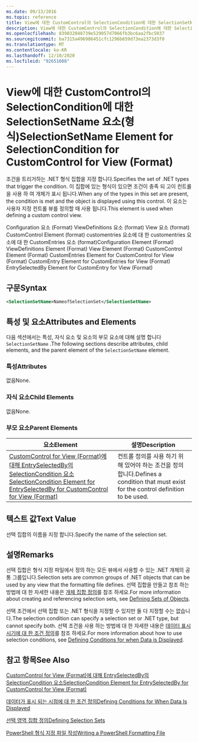 ```yaml
---
ms.date: 09/13/2016
ms.topic: reference
title: View에 대한 CustomControl의 SelectionCondition에 대한 SelectionSetName 요소(형식)
description: View에 대한 CustomControl의 SelectionCondition에 대한 SelectionSetName 요소(형식)
ms.openlocfilehash: 839032048739e529057d7066fb3bc6aa2fbc5037
ms.sourcegitcommit: ba7315a496986451cfc1296b659d73ea2373d3f0
ms.translationtype: MT
ms.contentlocale: ko-KR
ms.lasthandoff: 12/10/2020
ms.locfileid: "92651608"
---
```

# <a name="selectionsetname-element-for-selectioncondition-for-customcontrol-for-view-format"></a><span data-ttu-id="d722e-103">View에 대한 CustomControl의 SelectionCondition에 대한 SelectionSetName 요소(형식)</span><span class="sxs-lookup"><span data-stu-id="d722e-103">SelectionSetName Element for SelectionCondition for CustomControl for View (Format)</span></span>

<span data-ttu-id="d722e-104">조건을 트리거하는 .NET 형식 집합을 지정 합니다.</span><span class="sxs-lookup"><span data-stu-id="d722e-104">Specifies the set of .NET types that trigger the condition.</span></span> <span data-ttu-id="d722e-105">이 집합에 있는 형식이 있으면 조건이 충족 되 고이 컨트롤을 사용 하 여 개체가 표시 됩니다.</span><span class="sxs-lookup"><span data-stu-id="d722e-105">When any of the types in this set are present, the condition is met and the object is displayed using this control.</span></span> <span data-ttu-id="d722e-106">이 요소는 사용자 지정 컨트롤 뷰를 정의할 때 사용 됩니다.</span><span class="sxs-lookup"><span data-stu-id="d722e-106">This element is used when defining a custom control view.</span></span>

<span data-ttu-id="d722e-107">Configuration 요소 (Format) ViewDefinitions 요소 (format) View 요소 (format) CustomControl Element (format) customentries 요소에 대 한 customentries 요소에 대 한 CustomEntries 요소 (format)</span><span class="sxs-lookup"><span data-stu-id="d722e-107">Configuration Element (Format) ViewDefinitions Element (Format) View Element (Format) CustomControl Element (Format) CustomEntries Element for CustomControl for View (Format) CustomEntry Element for CustomEntries for View (Format) EntrySelectedBy Element for CustomEntry for View (Format)</span></span>

## <a name="syntax"></a><span data-ttu-id="d722e-108">구문</span><span class="sxs-lookup"><span data-stu-id="d722e-108">Syntax</span></span>

```xml
<SelectionSetName>NameofSelectionSet</SelectionSetName>
```

## <a name="attributes-and-elements"></a><span data-ttu-id="d722e-109">특성 및 요소</span><span class="sxs-lookup"><span data-stu-id="d722e-109">Attributes and Elements</span></span>

<span data-ttu-id="d722e-110">다음 섹션에서는 특성, 자식 요소 및 요소의 부모 요소에 대해 설명 합니다 `SelectionSetName` .</span><span class="sxs-lookup"><span data-stu-id="d722e-110">The following sections describe attributes, child elements, and the parent element of the `SelectionSetName` element.</span></span>

### <a name="attributes"></a><span data-ttu-id="d722e-111">특성</span><span class="sxs-lookup"><span data-stu-id="d722e-111">Attributes</span></span>

<span data-ttu-id="d722e-112">없음</span><span class="sxs-lookup"><span data-stu-id="d722e-112">None.</span></span>

### <a name="child-elements"></a><span data-ttu-id="d722e-113">자식 요소</span><span class="sxs-lookup"><span data-stu-id="d722e-113">Child Elements</span></span>

<span data-ttu-id="d722e-114">없음</span><span class="sxs-lookup"><span data-stu-id="d722e-114">None.</span></span>

### <a name="parent-elements"></a><span data-ttu-id="d722e-115">부모 요소</span><span class="sxs-lookup"><span data-stu-id="d722e-115">Parent Elements</span></span>

|<span data-ttu-id="d722e-116">요소</span><span class="sxs-lookup"><span data-stu-id="d722e-116">Element</span></span>|<span data-ttu-id="d722e-117">설명</span><span class="sxs-lookup"><span data-stu-id="d722e-117">Description</span></span>|
|-------------|-----------------|
|[<span data-ttu-id="d722e-118">CustomControl for View (Format)에 대해 EntrySelectedBy의 SelectionCondition 요소</span><span class="sxs-lookup"><span data-stu-id="d722e-118">SelectionCondition Element for EntrySelectedBy for CustomControl for View (Format)</span></span>](./selectioncondition-element-for-entryselectedby-for-customcontrol-format.md)|<span data-ttu-id="d722e-119">컨트롤 정의를 사용 하기 위해 있어야 하는 조건을 정의 합니다.</span><span class="sxs-lookup"><span data-stu-id="d722e-119">Defines a condition that must exist for the control definition to be used.</span></span>|

## <a name="text-value"></a><span data-ttu-id="d722e-120">텍스트 값</span><span class="sxs-lookup"><span data-stu-id="d722e-120">Text Value</span></span>

<span data-ttu-id="d722e-121">선택 집합의 이름을 지정 합니다.</span><span class="sxs-lookup"><span data-stu-id="d722e-121">Specify the name of the selection set.</span></span>

## <a name="remarks"></a><span data-ttu-id="d722e-122">설명</span><span class="sxs-lookup"><span data-stu-id="d722e-122">Remarks</span></span>

<span data-ttu-id="d722e-123">선택 집합은 형식 지정 파일에서 정의 하는 모든 뷰에서 사용할 수 있는 .NET 개체의 공통 그룹입니다.</span><span class="sxs-lookup"><span data-stu-id="d722e-123">Selection sets are common groups of .NET objects that can be used by any view that the formatting file defines.</span></span> <span data-ttu-id="d722e-124">선택 집합을 만들고 참조 하는 방법에 대 한 자세한 내용은 [개체 집합 정의](./defining-selection-sets.md)를 참조 하세요.</span><span class="sxs-lookup"><span data-stu-id="d722e-124">For more information about creating and referencing selection sets, see [Defining Sets of Objects](./defining-selection-sets.md).</span></span>

<span data-ttu-id="d722e-125">선택 조건에서 선택 집합 또는 .NET 형식을 지정할 수 있지만 둘 다 지정할 수는 없습니다.</span><span class="sxs-lookup"><span data-stu-id="d722e-125">The selection condition can specify a selection set or .NET type, but cannot specify both.</span></span> <span data-ttu-id="d722e-126">선택 조건을 사용 하는 방법에 대 한 자세한 내용은 [데이터 표시 시기에 대 한 조건 정의](./defining-conditions-for-displaying-data.md)를 참조 하세요.</span><span class="sxs-lookup"><span data-stu-id="d722e-126">For more information about how to use selection conditions, see [Defining Conditions for when Data is Displayed](./defining-conditions-for-displaying-data.md).</span></span>

## <a name="see-also"></a><span data-ttu-id="d722e-127">참고 항목</span><span class="sxs-lookup"><span data-stu-id="d722e-127">See Also</span></span>

[<span data-ttu-id="d722e-128">CustomControl for View (Format)에 대해 EntrySelectedBy의 SelectionCondition 요소</span><span class="sxs-lookup"><span data-stu-id="d722e-128">SelectionCondition Element for EntrySelectedBy for CustomControl for View (Format)</span></span>](./selectioncondition-element-for-entryselectedby-for-customcontrol-format.md)

[<span data-ttu-id="d722e-129">데이터가 표시 되는 시점에 대 한 조건 정의</span><span class="sxs-lookup"><span data-stu-id="d722e-129">Defining Conditions for When Data Is Displayed</span></span>](./defining-conditions-for-displaying-data.md)

[<span data-ttu-id="d722e-130">선택 영역 집합 정의</span><span class="sxs-lookup"><span data-stu-id="d722e-130">Defining Selection Sets</span></span>](./defining-selection-sets.md)

[<span data-ttu-id="d722e-131">PowerShell 형식 지정 파일 작성</span><span class="sxs-lookup"><span data-stu-id="d722e-131">Writing a PowerShell Formatting File</span></span>](./writing-a-powershell-formatting-file.md)
